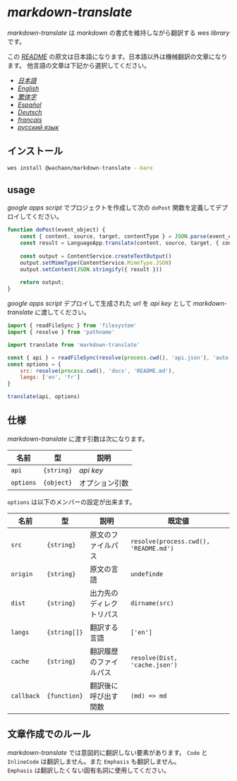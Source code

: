 # *markdown-translate*

*markdown-translate* は *markdown* の書式を維持しながら翻訳する *wes library* です。

この [*README*](/README.md) の原文は日本語になります。日本語以外は機械翻訳の文章になります。
他言語の文章は下記から選択してください。

+  [*日本語*](/README.md) <!-- 日本語 -->
+  [*English*](/docs/README.en.md) <!-- 英語 -->
+  [*繁体字*](/docs/README.zh-TW.md) <!-- 中国語 (繁体字) -->
+  [*Español*](/docs/README.es.md) <!-- スペイン語 -->
+  [*Deutsch*](/docs/README.de.md) <!-- ドイツ語 -->
+  [*français*](/docs/README.fr.md) <!-- フランス語 -->
+  [*русский язык*](/docs/README.ru.md) <!-- ロシア語 -->

## インストール

```sh
wes install @wachaon/markdown-translate --bare
```

## usage

*google apps script* でプロジェクトを作成して次の `doPost` 関数を定義してデプロイしてください。

```javascript
function doPost(event_object) {
    const { content, source, target, contentType } = JSON.parse(event_object.postData.getDataAsString())
    const result = LanguageApp.translate(content, source, target, { contentType })
 
    const output = ContentService.createTextOutput()
    output.setMimeType(ContentService.MimeType.JSON)
    output.setContent(JSON.stringify({ result }))
 
    return output;
}
```

*google apps script* デプロイして生成された *url* を *api key* として *markdown-translate* に渡してください。

```javascript
import { readFileSync } from 'filesystem'
import { resolve } from 'pathname'

import translate from 'markdown-translate'

const { api } = readFileSync(resolve(process.cwd(), 'api.json'), 'auto')
const options = {
    src: resolve(process.cwd(), 'docs', 'README.md'),
    langs: ['en', 'fr']
}

translate(api, options)
```
## 仕様

*markdown-translate* に渡す引数は次になります。

| 名前      | 型         | 説明           |
| --------- | ---------- | -------------- |
| `api`     | `{string}` | *api key*      |
| `options` | `{object}` | オプション引数 |

`options` は以下のメンバーの設定が出来ます。

| 名前       | 型           | 説明                     | 既定値                                |
| ---------- | ------------ | ------------------------ | ------------------------------------- |
| `src`      | `{string}`   | 原文のファイルパス       | `resolve(process.cwd(), 'README.md')` |
| `origin`   | `{string}`   | 原文の言語               | `undefinde`                           |
| `dist`     | `{string}`   | 出力先のディレクトリパス | `dirname(src)`                        |
| `langs`    | `{string[]}` | 翻訳する言語             | `['en']`                              |
| `cache`    | `{string}`   | 翻訳履歴のファイルパス   | `resolve(Dist, 'cache.json')`         |
| `callback` | `{function}` | 翻訳後に呼び出す関数     | `(md) => md`                          |

## 文章作成でのルール

*markdown-translate* では意図的に翻訳しない要素があります。
`Code` と `InlineCode` は翻訳しません。また `Emphasis` も翻訳しません。  
`Emphasis` は翻訳したくない固有名詞に使用してください。

